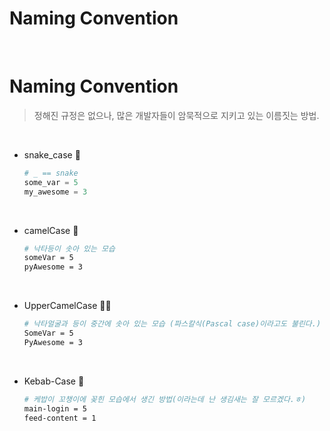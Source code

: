 # Naming Convention


​	

# Naming Convention

>정해진 규정은 없으나, 많은 개발자들이 암묵적으로 지키고 있는 이름짓는 방법.

​			

- snake_case 🐍

  ```python 
  # _ == snake
  some_var = 5
  my_awesome = 3
  ```
  
  ​	
  
- camelCase 🐪

  ```bash
  # 낙타등이 솟아 있는 모습
  someVar = 5
  pyAwesome = 3
  ```

  ​	

- UpperCamelCase 🐪🐪

  ```bash
  # 낙타얼굴과 등이 중간에 솟아 있는 모습 (파스칼식(Pascal case)이라고도 불린다.)
  SomeVar = 5
  PyAwesome = 3
  ```

  ​	

- Kebab-Case 🥙

  ```bash
  # 케밥이 꼬챙이에 꽂힌 모습에서 생긴 방법(이라는데 난 생김새는 잘 모르겠다.ㅎ)
  main-login = 5
  feed-content = 1
  ```

  



​		


